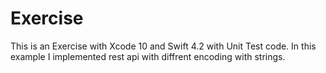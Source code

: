 # Exercise

 This is an Exercise with Xcode 10 and Swift 4.2 with Unit Test code. In this example I implemented rest api with diffrent encoding with strings.
